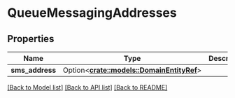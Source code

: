 # QueueMessagingAddresses

## Properties

Name | Type | Description | Notes
------------ | ------------- | ------------- | -------------
**sms_address** | Option<[**crate::models::DomainEntityRef**](DomainEntityRef.md)> |  | [optional]

[[Back to Model list]](../README.md#documentation-for-models) [[Back to API list]](../README.md#documentation-for-api-endpoints) [[Back to README]](../README.md)



